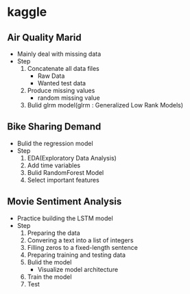 # kaggle
## Air Quality Marid
* Mainly deal with missing data
* Step
  1. Concatenate all data files
     * Raw Data
     * Wanted test data
  2. Produce missing values
     * random missing value
  3. Bulid glrm model(glrm : Generalized Low Rank Models)
## Bike Sharing Demand
* Bulid the regression model
* Step
  1. EDA(Exploratory Data Analysis)
  2. Add time variables
  3. Bulid RandomForest Model
  4. Select important features
## Movie Sentiment Analysis
* Practice building the LSTM model
* Step
  1. Preparing the data
  2. Convering a text into a list of integers
  3. Filling zeros to a fixed-length sentence
  4. Preparing training and testing data
  5. Bulid the model
     * Visualize model architecture
  6. Train the model
  7. Test
